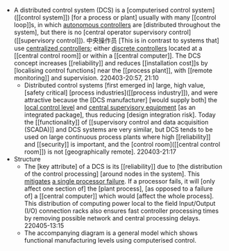 - A distributed control system (DCS) is a [computerised control system]([[control system]]) [for a process or plant] usually with many [[control loop]]s, in which [autonomous controllers](((b5n_4wCn8))) are [distributed throughout the system], but there is no [central operator supervisory control]([[supervisory control]]). 中央操作员 [This is in contrast to systems that] use [centralized controllers](((lYwxlTOnQ))); either [discrete controllers](((hUjKMBTVR))) located at a [[central control room]] or within a [[central computer]]. The DCS concept increases [[reliability]] and reduces [[installation cost]]s by [localising control functions] near the [[process plant]], with [[remote monitoring]] and supervision.
220403-20:57, 21:10
    - Distributed control systems [first emerged in] large, high value, [safety critical] [process industries]([[process industry]]), and were attractive because the [DCS manufacturer] [would supply both] the [local control level](((HKv1q9AxM))) and [central supervisory equipment](((m_3pe-wXU))) [as an integrated package], thus reducing [design integration risk]. Today the [[functionality]] of [[supervisory control and data acquisition (SCADA)]] and DCS systems are very similar, but DCS tends to be used on large continuous process plants where high [[reliability]] and [[security]] is important, and the [control room]([[central control room]]) is not [geographically remote].
220403-21:17
- Structure
    - The [key attribute] of a DCS is its [[reliability]] due to [the distribution of the control processing] [around nodes in the system]. This [mitigates](((cP_NawHwn))) [a single processor failure]([[processor]]). If a processor fails, it will [only affect one section of] the [plant process], [as opposed to a failure of] a [[central computer]] which would [affect the whole process]. This distribution of computing power local to the field Input/Output (I/O) connection racks also ensures fast controller processing times by removing possible network and central processing delays.
220405-13:15
    - The accompanying diagram is a general model which shows functional manufacturing levels using computerised control.
